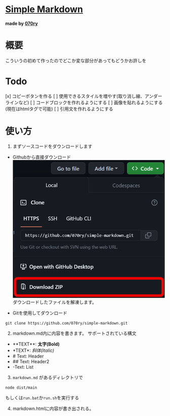 # [Simple Markdown](https://github.com/070ry/simple-markdown)
**made by [070ry](https://github.com/070ry)**

# 概要
こういうの初めて作ったのでどこか変な部分があってもどうかお許しを

# Todo
[x] コピーボタンを作る
[ ] 使用できるスタイルを増やす(取り消し線、アンダーラインなど)
[ ] コードブロックを作れるようにする
[ ] 画像を貼れるようにする(現在はhtmlタグで可能)
[ ] 引用文を作れるようにする

# 使い方
1. まずソースコードをダウンロードします

- Githubから直接ダウンロード
![1.png](./images/1.png)
ダウンロードしたファイルを解凍します。


- Gitを使用してダウンロード
```
git clone https://github.com/070ry/simple-markdown.git
```

2. markdown.md内に内容を書きます。
サポートされている構文
- \*\*TEXT\*\*: **太字(Bold)**
- \*TEXT\*: *斜体(Italic)*
- \# Text: Header
- \#\# Text: Header2
- \-Text: List

3. `markdown.md` があるディレクトリで
```
node dist/main
```
もしくは`run.bat`か`run.sh`を実行する

4. markdown.htmlに内容が書き出される。
